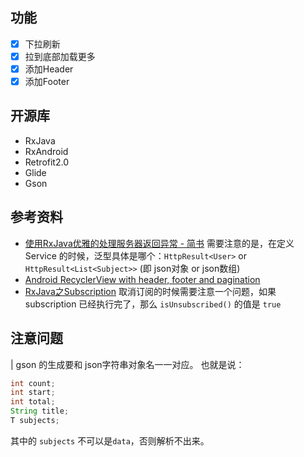
## 功能
- [x] 下拉刷新
- [x] 拉到底部加载更多
- [x] 添加Header
- [x] 添加Footer

## 开源库
- RxJava
- RxAndroid
- Retrofit2.0
- Glide
- Gson


## 参考资料
- [使用RxJava优雅的处理服务器返回异常 - 简书](http://www.jianshu.com/p/dcb06efb6e3f)
  需要注意的是，在定义 Service 的时候，泛型具体是哪个：`HttpResult<User>` or `HttpResult<List<Subject>>` (即 json对象 or json数组)
- [Android RecyclerView with header, footer and pagination](http://www.gadgetsaint.com/android/recyclerview-header-footer-pagination/#.WTkbk5B96Cp)
- [RxJava之Subscription](http://www.jianshu.com/p/c26f96c0ab81)
  取消订阅的时候需要注意一个问题，如果 subscription 已经执行完了，那么 `isUnsubscribed()` 的值是 `true`

## 注意问题
| gson 的生成要和 json字符串对象名一一对应。
也就是说：
```java
int count;
int start;
int total;
String title;
T subjects;
```
其中的 `subjects` 不可以是`data`，否则解析不出来。
